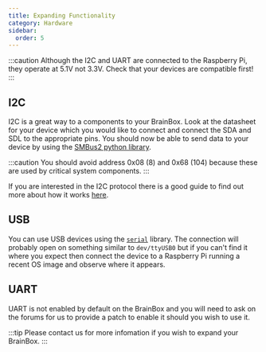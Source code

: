 ```yaml
---
title: Expanding Functionality
category: Hardware
sidebar:
  order: 5
---
```


:::caution
Although the I2C and UART are connected to the Raspberry Pi, they operate at 5.1V not 3.3V. Check that your devices are compatible first!
:::

## I2C

I2C is a great way to a components to your BrainBox. Look at the datasheet for your device which you would like to connect and connect the SDA and SDL to the appropriate pins. You should now be able to send data to your device by using the [SMBus2 python library](https://pypi.org/project/smbus2/).

:::caution
You should avoid address 0x08 (8) and 0x68 (104) because these are used by critical system components.
:::

If you are interested in the I2C protocol there is a good guide to find out more about how it works [here](http://www.circuitbasics.com/basics-of-the-i2c-communication-protocol/).

## USB

You can use USB devices using the [`serial`](https://pyserial.readthedocs.io/en/latest/shortintro) library. The connection will probably open on something similar to `dev/ttyUSB0` but if you can't find it where you expect then connect the device to a Raspberry Pi running a recent OS image and observe where it appears.

## UART

UART is not enabled by default on the BrainBox and you will need to ask on the forums for us to provide a patch to enable it should you wish to use it.

:::tip
Please contact us for more infomation if you wish to expand your BrainBox. 
:::

